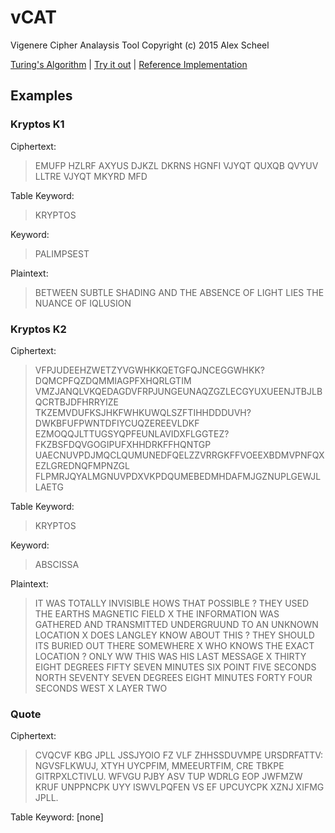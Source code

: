 # vCAT
Vigenere Cipher Analaysis Tool
Copyright (c) 2015 Alex Scheel

[Turing's Algorithm](http://arxiv.org/pdf/1505.04714v1.pdf) |
[Try it out](https://cipherboy.github.io/vCAT) |
[Reference Implementation](http://blog.jgc.org/2015/05/the-effectiveness-of-turings-vigenere.html)

## Examples
### Kryptos K1
Ciphertext:
> EMUFP HZLRF AXYUS DJKZL DKRNS HGNFI VJYQT QUXQB QVYUV LLTRE VJYQT MKYRD MFD 

Table Keyword:
> KRYPTOS

Keyword: 
> PALIMPSEST

Plaintext:
> BETWEEN SUBTLE SHADING AND THE ABSENCE OF LIGHT LIES THE NUANCE OF IQLUSION 

### Kryptos K2
Ciphertext:
> VFPJUDEEHZWETZYVGWHKKQETGFQJNCEGGWHKK?DQMCPFQZDQMMIAGPFXHQRLGTIM  
> VMZJANQLVKQEDAGDVFRPJUNGEUNAQZGZLECGYUXUEENJTBJLBQCRTBJDFHRRYIZE  
> TKZEMVDUFKSJHKFWHKUWQLSZFTIHHDDDUVH?DWKBFUFPWNTDFIYCUQZEREEVLDKF  
> EZMOQQJLTTUGSYQPFEUNLAVIDXFLGGTEZ?FKZBSFDQVGOGIPUFXHHDRKFFHQNTGP  
> UAECNUVPDJMQCLQUMUNEDFQELZZVRRGKFFVOEEXBDMVPNFQXEZLGREDNQFMPNZGL  
> FLPMRJQYALMGNUVPDXVKPDQUMEBEDMHDAFMJGZNUPLGEWJLLAETG  

Table Keyword: 
> KRYPTOS

Keyword: 
> ABSCISSA

Plaintext: 
> IT WAS TOTALLY INVISIBLE HOWS THAT POSSIBLE ? THEY USED THE EARTHS
> MAGNETIC FIELD X THE INFORMATION WAS GATHERED AND TRANSMITTED
> UNDERGRUUND TO AN UNKNOWN LOCATION X DOES LANGLEY KNOW ABOUT THIS ?
> THEY SHOULD ITS BURIED OUT THERE SOMEWHERE X WHO KNOWS THE EXACT
> LOCATION ? ONLY WW THIS WAS HIS LAST MESSAGE X THIRTY EIGHT DEGREES
> FIFTY SEVEN MINUTES SIX POINT FIVE SECONDS NORTH SEVENTY SEVEN
> DEGREES EIGHT MINUTES FORTY FOUR SECONDS WEST X LAYER TWO 

### Quote
Ciphertext:
> CVQCVF KBG JPLL JSSJYOIO FZ VLF ZHHSSDUVMPE URSDRFATTV: NGVSFLKWUJ,
> XTYH UYCPFIM, MMEEURTFIM, CRE TBKPE GITRPXLCTIVLU. WFVGU PJBY ASV 
> TUP WDRLG EOP JWFMZW KRUF UNPPNCPK UYY ISWVLPQFEN VS EF UPCUYCPK
XZNJ XIFMG JPLL. 

Table Keyword: [none]
